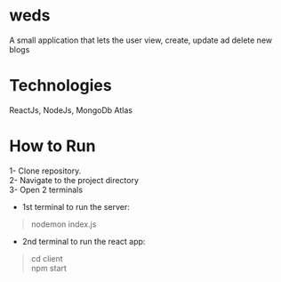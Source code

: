 # weds
A small application that lets the user view, create, update ad delete new blogs

# Technologies
ReactJs, NodeJs, MongoDb Atlas

# How to Run
1- Clone repository.<br/>
2- Navigate to the project directory<br/>
3- Open 2 terminals


  - 1st terminal to run the server: <br/>
   >nodemon index.js <br/>
  - 2nd terminal to run the react app: <br/>
  > cd client <br/>
  > npm start

